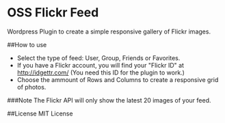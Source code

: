 OSS Flickr Feed
===============

Wordpress Plugin to create a simple responsive gallery of Flickr images.

##How to use

- Select the type of feed: User, Group, Friends or Favorites.
- If you have a Flickr account, you will find your "Flickr ID" at http://idgettr.com/ (You need this ID for the plugin to work.)
- Choose the ammount of Rows and Columns to create a responsive grid of photos.

###Note
The Flickr API will only show the latest 20 images of your feed.

##License
MIT License
